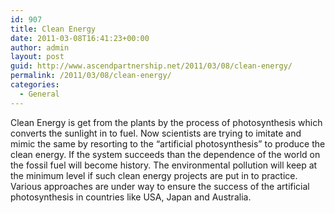 ```yaml
---
id: 907
title: Clean Energy
date: 2011-03-08T16:41:23+00:00
author: admin
layout: post
guid: http://www.ascendpartnership.net/2011/03/08/clean-energy/
permalink: /2011/03/08/clean-energy/
categories:
  - General
---
```

Clean Energy is get from the plants by the process of photosynthesis which converts the sunlight in to fuel. Now scientists are trying to imitate and mimic the same by resorting to the &#8220;artificial photosynthesis&#8221; to produce the clean energy. If the system succeeds than the dependence of the world on the fossil fuel will become history. The environmental pollution will keep at the minimum level if such clean energy projects are put in to practice. Various approaches are under way to ensure the success of the artificial photosynthesis in countries like USA, Japan and Australia.